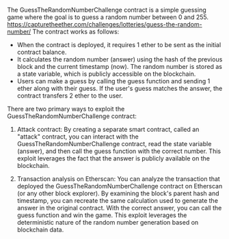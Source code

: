 The GuessTheRandomNumberChallenge contract is a simple guessing game where the goal is to guess a random number between 0 and 255. https://capturetheether.com/challenges/lotteries/guess-the-random-number/
The contract works as follows:

- When the contract is deployed, it requires 1 ether to be sent as the initial contract balance.
- It calculates the random number (answer) using the hash of the previous block and the current timestamp (now). The random number is stored as a state variable, which is publicly accessible on the blockchain.
- Users can make a guess by calling the guess function and sending 1 ether along with their guess. If the user's guess matches the answer, the contract transfers 2 ether to the user.

There are two primary ways to exploit the GuessTheRandomNumberChallenge contract:

1. Attack contract: By creating a separate smart contract, called an "attack" contract, you can interact with the GuessTheRandomNumberChallenge contract, read the state variable (answer), and then call the guess function with the correct number. This exploit leverages the fact that the answer is publicly available on the blockchain.

2. Transaction analysis on Etherscan: You can analyze the transaction that deployed the GuessTheRandomNumberChallenge contract on Etherscan (or any other block explorer). By examining the block's parent hash and timestamp, you can recreate the same calculation used to generate the answer in the original contract. With the correct answer, you can call the guess function and win the game. This exploit leverages the deterministic nature of the random number generation based on blockchain data.
